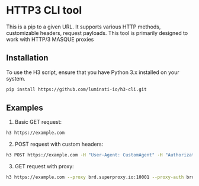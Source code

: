 # HTTP3 CLI tool

This is a pip to a given URL. It supports various HTTP methods, customizable headers, request payloads. This tool is primarily designed to work with HTTP/3 MASQUE proxies

## Installation

To use the H3 script, ensure that you have Python 3.x installed on your system.

``` sh
pip install https://github.com/luminati-io/h3-cli.git
```

## Examples

1. Basic GET request:

``` sh
h3 https://example.com
```

2. POST request with custom headers:

``` sh
h3 POST https://example.com -H "User-Agent: CustomAgent" -H "Authorization: Bearer <token>" -d "name=John&age=30"
```

3. GET request with proxy:

``` sh
h3 https://example.com --proxy brd.superproxy.io:10001 --proxy-auth brd-customer-hl_xxx-zone-yyy:password
```
